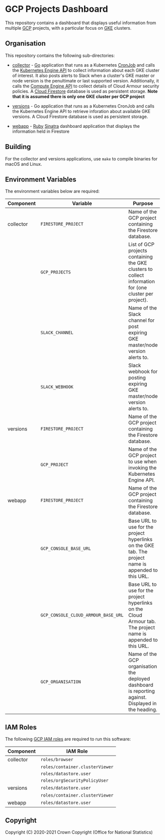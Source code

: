 # GCP Projects Dashboard
This repository contains a dashboard that displays useful information from multiple [GCP](https://cloud.google.com/) projects, with a particular focus on [GKE](https://cloud.google.com/kubernetes-engine) clusters.

## Organisation
This repository contains the following sub-directories:

* [collector](https://github.com/ONSdigital/gcp-projects-dashboard/tree/master/collector) - [Go](https://golang.org/) application that runs as a Kubernetes [CronJob](https://kubernetes.io/docs/concepts/workloads/controllers/cron-jobs/) and calls the [Kubernetes Engine API](https://cloud.google.com/kubernetes-engine/docs/reference/rest) to collect information about each GKE cluster of interest. It also posts alerts to Slack when a cluster's GKE master or node version is the penultimate or last supported version. Additionally, it calls the [Compute Engine API](https://cloud.google.com/compute/docs/reference/rest/v1) to collect details of Cloud Armour security policies. A [Cloud Firestore](https://cloud.google.com/firestore/) database is used as persistent storage. **Note that it is assumed there is only one GKE cluster per GCP project**

* [versions](https://github.com/ONSdigital/gcp-projects-dashboard/tree/master/versions) - Go application that runs as a Kubernetes CronJob and calls the Kubernetes Engine API to retrieve inforation about available GKE versions. A Cloud Firestore database is used as persistent storage.

* [webapp](https://github.com/ONSdigital/gcp-projects-dashboard/tree/master/webapp) - [Ruby](https://ruby-lang.org/) [Sinatra](http://sinatrarb.com/) dashboard application that displays the information held in Firestore

## Building
For the collector and versions applications, use `make` to compile binaries for macOS and Linux.

## Environment Variables
The environment variables below are required:

| Component | Variable                            | Purpose                                                                                                       |
|-----------|-------------------------------------|---------------------------------------------------------------------------------------------------------------|
| collector | `FIRESTORE_PROJECT`                 | Name of the GCP project containing the Firestore database.                                                    |
|           | `GCP_PROJECTS`                      | List of GCP projects containing the GKE clusters to collect information for (one cluster per project).        |
|           | `SLACK_CHANNEL`                     | Name of the Slack channel for post expiring GKE master/node version alerts to.                                |
|           | `SLACK_WEBHOOK`                     | Slack webhook for posting expiring GKE master/node version alerts to.                                         |
| versions  | `FIRESTORE_PROJECT`                 | Name of the GCP project containing the Firestore database.                                                    |
|           | `GCP_PROJECT`                       | Name of the GCP project to use when invoking the Kubernetes Engine API.                                       |
| webapp    | `FIRESTORE_PROJECT`                 | Name of the GCP project containing the Firestore database.                                                    |
|           | `GCP_CONSOLE_BASE_URL`              | Base URL to use for the project hyperlinks on the GKE tab. The project name is appended to this URL.          |
|           | `GCP_CONSOLE_CLOUD_ARMOUR_BASE_URL` | Base URL to use for the project hyperlinks on the Cloud Armour tab. The project name is appended to this URL. |
|           | `GCP_ORGANISATION`                  | Name of the GCP organisation the deployed dashboard is reporting against. Displayed in the heading.           |

## IAM Roles
The following [GCP IAM roles](https://cloud.google.com/iam/docs/understanding-roles) are required to run this software:

| Component | IAM Role                        |
|-----------|---------------------------------|
| collector | `roles/browser`                 |
|           | `roles/container.clusterViewer` |
|           | `roles/datastore.user`          |
|           | `roles/orgSecurityPolicyUser`   |
| versions  | `roles/datastore.user`          |
|           | `roles/container.clusterViewer` |
| webapp    | `roles/datastore.user`          |

## Copyright
Copyright (C) 2020-2021 Crown Copyright (Office for National Statistics)
